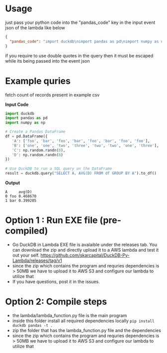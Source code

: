 # Usage
just pass your python code into the "pandas_code" key in the input event json of the lambda like below
```json
{
  "pandas_code": "import duckdb\nimport pandas as pd\nimport numpy as np\ndf = pd.DataFrame({\n'A': ['foo', 'bar', 'foo', 'bar', 'foo', 'bar', 'foo', 'foo'],\n'B': ['one', 'one', 'two', 'three', 'two', 'two', 'one', 'three'],\n'C': np.random.randn(8),\n'D': np.random.randn(8)\n})\nresult = duckdb.query('SELECT A, AVG(D) FROM df GROUP BY A').to_df()\nprint(result)"
}
```
if you require to use double quotes in the query then it must be escaped while its being passed into the event json

# Example quries
fetch count of records present in example csv

**Input Code**
```python
import duckdb
import pandas as pd
import numpy as np

# Create a Pandas DataFrame
df = pd.DataFrame({
   'A': ['foo', 'bar', 'foo', 'bar', 'foo', 'bar', 'foo', 'foo'],
   'B': ['one', 'one', 'two', 'three', 'two', 'two', 'one', 'three'],
   'C': np.random.randn(8),
   'D': np.random.randn(8)
})
 
# Use DuckDB to run a SQL query on the DataFrame
result = duckdb.query("SELECT A, AVG(D) FROM df GROUP BY A").to_df()
```
**Output**
```
A     avg(D)
0 foo 0.468670
1 bar 0.399205
```


# Option 1 : Run EXE file (pre-compiled)
- Go DuckDB in Lambda EXE file is avalaible under the releases tab. You can download the zip and directly upload it to a AWS lambda and test it out your self.
  https://github.com/skarcapital/DuckDB-Py-Lambda/releases/tag/v1
- since the zip which contains the program and requries dependencies is > 50MB we have to upload it to AWS S3 and configure our lambda to utilize that
- If you have questions, post it in the issues.

# Option 2: Compile steps
- the lambda/lambda_function.py file is the main program
- inside this folder install all required dependencies locally
`pip install duckdb pandas -t .`
- zip the folder that has the lambda_function.py file and the dependencies
- since the zip which contains the program and requries dependencies is > 50MB we have to upload it to AWS S3 and configure our lambda to utilize that
